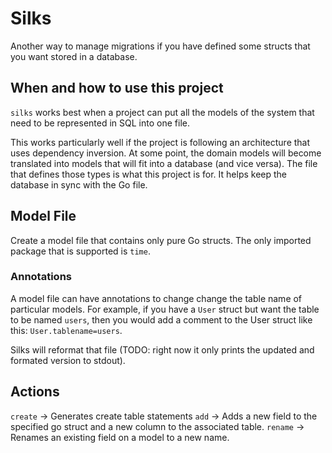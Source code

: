# Silks

Another way to manage migrations if you have defined some structs that you want stored in a database.

## When and how to use this project

`silks` works best when a project can put all the models of the system that need to be represented in SQL into one file.

This works particularly well if the project is following an architecture that uses dependency inversion. At some point,
the domain models will become translated into models that will fit into a database (and vice versa).
The file that defines those types is what this project is for. It helps keep the database in sync with the Go file.

## Model File

Create a model file that contains only pure Go structs. The only imported package that is supported is `time`.

### Annotations

A model file can have annotations to change change the table name of particular models. For example, if you have a
`User` struct but want the table to be named `users`, then you would add a comment to the User struct like
this: `User.tablename=users`.

Silks will reformat that file (TODO: right now it only prints the updated and formated version to stdout).

## Actions

`create` -> Generates create table statements
`add` -> Adds a new field to the specified go struct and a new column to the associated table.
`rename` -> Renames an existing field on a model to a new name.
